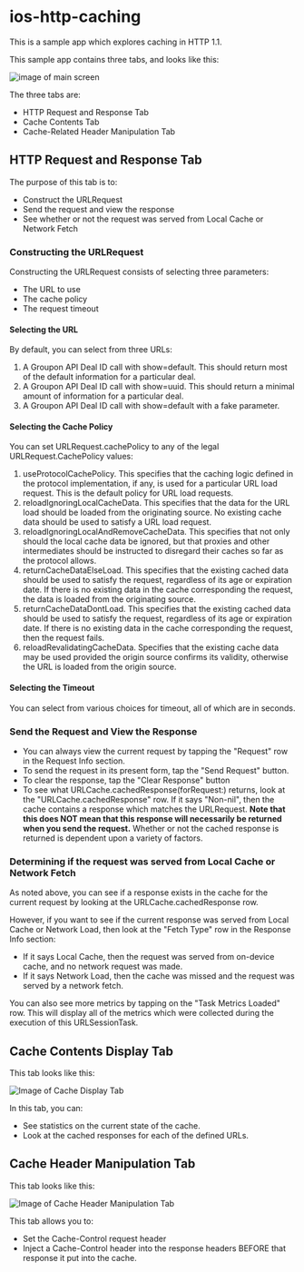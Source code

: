 # ios-http-caching

This is a sample app which explores caching in HTTP 1.1.

This sample app contains three tabs, and looks like this:

![image of main screen](doc/Tab1.png)

The three tabs are:

- HTTP Request and Response Tab
- Cache Contents Tab
- Cache-Related Header Manipulation Tab

## HTTP Request and Response Tab

The purpose of this tab is to:

- Construct the URLRequest
- Send the request and view the response
- See whether or not the request was served from Local Cache or Network Fetch

### Constructing the URLRequest

Constructing the URLRequest consists of selecting three parameters:

- The URL to use
- The cache policy
- The request timeout

#### Selecting the URL

By default, you can select from three URLs:

1. A Groupon API Deal ID call with show=default. This should return most of the default information for a particular deal.
2. A Groupon API Deal ID call with show=uuid. This should return a minimal amount of information for a particular deal.
3. A Groupon API Deal ID call with show=default with a fake parameter.

#### Selecting the Cache Policy

You can set URLRequest.cachePolicy to any of the legal URLRequest.CachePolicy values:

1. useProtocolCachePolicy. This specifies that the caching logic defined in the protocol implementation, if any, is used for a particular URL load request. This is the default policy for URL load requests.
2. reloadIgnoringLocalCacheData. This specifies that the data for the URL load should be loaded from the originating source. No existing cache data should be used to satisfy a URL load request.
3. reloadIgnoringLocalAndRemoveCacheData. This specifies that not only should the local cache data be ignored, but that proxies and other intermediates should be instructed to disregard their caches so far as the protocol allows.
4. returnCacheDataElseLoad. This specifies that the existing cached data should be used to satisfy the request, regardless of its age or expiration date. If there is no existing data in the cache corresponding the request, the data is loaded from the originating source.
5. returnCacheDataDontLoad. This specifies that the existing cached data should be used to satisfy the request, regardless of its age or expiration date. If there is no existing data in the cache corresponding the request, then the request fails.
6. reloadRevalidatingCacheData. Specifies that the existing cache data may be used provided the origin source confirms its validity, otherwise the URL is loaded from the origin source.

#### Selecting the Timeout

You can select from various choices for timeout, all of which are in seconds.


### Send the Request and View the Response

- You can always view the current request by tapping the "Request" row in the Request Info section.
- To send the request in its present form, tap the "Send Request" button.
- To clear the response, tap the "Clear Response" button
- To see what URLCache.cachedResponse(forRequest:) returns, look at the "URLCache.cachedResponse" row. If it says "Non-nil", then the cache contains a response which matches the URLRequest. **Note that this does NOT mean that this response will necessarily be returned when you send the request.** Whether or not the cached response is returned is dependent upon a variety of factors.

### Determining if the request was served from Local Cache or Network Fetch

As noted above, you can see if a response exists in the cache for the current request by looking at the URLCache.cachedResponse row.

However, if you want to see if the current response was served from Local Cache or Network Load, then look at the "Fetch Type" row in the Response Info section:

- If it says Local Cache, then the request was served from on-device cache, and no network request was made.
- If it says Network Load, then the cache was missed and the request was served by a network fetch.

You can also see more metrics by tapping on the "Task Metrics Loaded" row. This will display all of the metrics which were collected during the execution of this URLSessionTask.


## Cache Contents Display Tab

This tab looks like this:

![Image of Cache Display Tab](doc/Tab2.png)

In this tab, you can:

- See statistics on the current state of the cache.
- Look at the cached responses for each of the defined URLs.

## Cache Header Manipulation Tab

This tab looks like this:

![Image of Cache Header Manipulation Tab](doc/Tab3.png)

This tab allows you to:

- Set the Cache-Control request header
- Inject a Cache-Control header into the response headers BEFORE that response it put into the cache.
